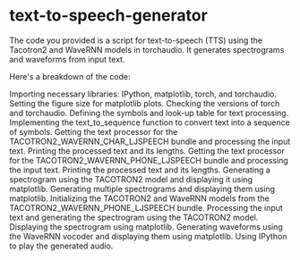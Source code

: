 # text-to-speech-generator
The code you provided is a script for text-to-speech (TTS) using the Tacotron2 and WaveRNN models in torchaudio. It generates spectrograms and waveforms from input text.

Here's a breakdown of the code:

Importing necessary libraries: IPython, matplotlib, torch, and torchaudio.
Setting the figure size for matplotlib plots.
Checking the versions of torch and torchaudio.
Defining the symbols and look-up table for text processing.
Implementing the text_to_sequence function to convert text into a sequence of symbols.
Getting the text processor for the TACOTRON2_WAVERNN_CHAR_LJSPEECH bundle and processing the input text.
Printing the processed text and its lengths.
Getting the text processor for the TACOTRON2_WAVERNN_PHONE_LJSPEECH bundle and processing the input text.
Printing the processed text and its lengths.
Generating a spectrogram using the TACOTRON2 model and displaying it using matplotlib.
Generating multiple spectrograms and displaying them using matplotlib.
Initializing the TACOTRON2 and WaveRNN models from the TACOTRON2_WAVERNN_PHONE_LJSPEECH bundle.
Processing the input text and generating the spectrogram using the TACOTRON2 model.
Displaying the spectrogram using matplotlib.
Generating waveforms using the WaveRNN vocoder and displaying them using matplotlib.
Using IPython to play the generated audio.
